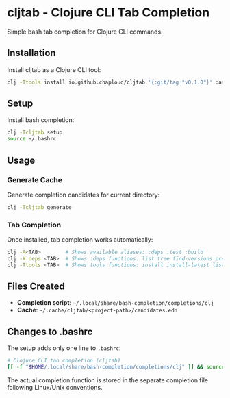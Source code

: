 # cljtab - Clojure CLI Tab Completion

Simple bash tab completion for Clojure CLI commands.

## Installation

Install cljtab as a Clojure CLI tool:

```bash
clj -Ttools install io.github.chaploud/cljtab '{:git/tag "v0.1.0"}' :as cljtab
```

## Setup

Install bash completion:

```bash
clj -Tcljtab setup
source ~/.bashrc
```

## Usage

### Generate Cache

Generate completion candidates for current directory:

```bash
clj -Tcljtab generate
```

### Tab Completion

Once installed, tab completion works automatically:

```bash
clj -A<TAB>        # Shows available aliases: :deps :test :build
clj -X:deps <TAB>  # Shows :deps functions: list tree find-versions prep
clj -Ttools <TAB>  # Shows tools functions: install install-latest list
```

## Files Created

- **Completion script**: `~/.local/share/bash-completion/completions/clj`
- **Cache**: `~/.cache/cljtab/<project-path>/candidates.edn`

## Changes to .bashrc

The setup adds only one line to `.bashrc`:

```bash
# Clojure CLI tab completion (cljtab)
[[ -f "$HOME/.local/share/bash-completion/completions/clj" ]] && source "$HOME/.local/share/bash-completion/completions/clj"
```

The actual completion function is stored in the separate completion file following Linux/Unix conventions.